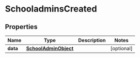
# SchooladminsCreated

## Properties
Name | Type | Description | Notes
------------ | ------------- | ------------- | -------------
**data** | [**SchoolAdminObject**](SchoolAdminObject.md) |  |  [optional]



